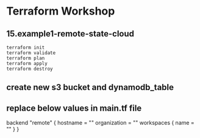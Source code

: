 # Terraform Workshop

## 15.example1-remote-state-cloud

`terraform init`\
`terraform validate`\
`terraform plan`\
`terraform apply`\
`terraform destroy`

## create new s3 bucket and dynamodb_table

## replace below values in main.tf file

backend "remote" {
hostname = ""
organization = ""
    workspaces {
      name = ""
    }
}
